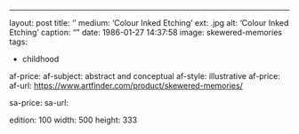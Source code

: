 ---
layout: post
title: ‘’
medium: ‘Colour Inked Etching’
ext: .jpg
alt: ‘Colour Inked Etching’
caption: “”
date: 1986-01-27 14:37:58
image: skewered-memories
tags:
  - childhood

af-price:
af-subject: abstract and conceptual
af-style: illustrative
af-price:
af-url: https://www.artfinder.com/product/skewered-memories/</p>

sa-price:
sa-url:

edition: 100
width: 500
height: 333</p>
